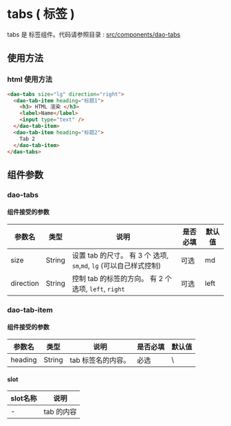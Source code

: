 # tabs ( 标签 )

tabs 是 标签组件。代码请参照目录 : [src/components/dao-tabs](https://github.com/DaoCloud/dao-style-vue/tree/develop/src/components/dao-tabs)

## 使用方法

### html 使用方法

```HTML
<dao-tabs size="lg" direction="right">
  <dao-tab-item heading="标题1">
    <h3> HTML 渲染 </h3>
    <label>Name</label>
    <input type="text" />
  </dao-tab-item>
  <dao-tab-item heading="标题2">
    Tab 2
  </dao-tab-item>
</dao-tabs>
```

## 组件参数

### dao-tabs

#### 组件接受的参数

参数名 | 类型 | 说明 | 是否必填 | 默认值
-|-|-|-|-
size | String | 设置 tab 的尺寸。 有 3 个 选项, `sm`,`md`, `lg` (可以自己样式控制) | 可选 | md
direction | String | 控制 tab 的标签的方向。 有 2 个 选项, `left`, `right` | 可选 | left

### dao-tab-item

#### 组件接受的参数

参数名 | 类型 | 说明 | 是否必填 | 默认值
-|-|-|-|-
heading | String | tab 标签名的内容。 | 必选 | \

#### slot

slot名称 | 说明
-|-
- | tab 的内容
